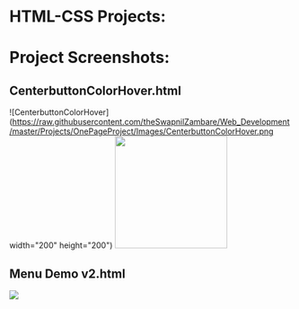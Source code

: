 # HTML-CSS Projects:

# Project Screenshots:

## CenterbuttonColorHover.html
![CenterbuttonColorHover](https://raw.githubusercontent.com/theSwapnilZambare/Web_Development/master/Projects/OnePageProject/Images/CenterbuttonColorHover.png width="200" height="200")
<img src="https://github.com/theSwapnilZambare/Front_End_Devlopment/blob/master/Projects/OnePageProject/Images/CenterbuttonColorHover.png" width="200" height="200">

## Menu Demo v2.html
<img src="https://github.com/theSwapnilZambare/Front_End_Devlopment/blob/master/Projects/OnePageProject/Images/Menu%20Demo%20v2.png">




